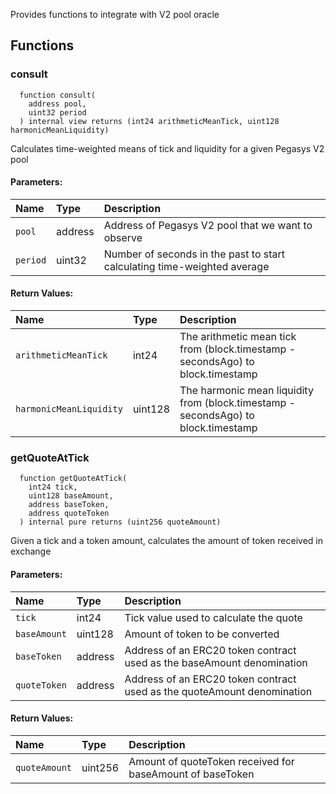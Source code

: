Provides functions to integrate with V2 pool oracle

## Functions

### consult

```solidity
  function consult(
    address pool,
    uint32 period
  ) internal view returns (int24 arithmeticMeanTick, uint128 harmonicMeanLiquidity)
```

Calculates time-weighted means of tick and liquidity for a given Pegasys V2 pool

#### Parameters:

| Name     | Type    | Description                                                              |
| :------- | :------ | :----------------------------------------------------------------------- |
| `pool`   | address | Address of Pegasys V2 pool that we want to observe                       |
| `period` | uint32  | Number of seconds in the past to start calculating time-weighted average |

#### Return Values:

| Name                      | Type    | Description                                                                        |
| :------------------------ | :------ | :--------------------------------------------------------------------------------- |
| `arithmeticMeanTick`      | int24   | The arithmetic mean tick from (block.timestamp - secondsAgo) to block.timestamp    |
| `harmonicMeanLiquidity`   | uint128 | The harmonic mean liquidity from (block.timestamp - secondsAgo) to block.timestamp |


### getQuoteAtTick

```solidity
  function getQuoteAtTick(
    int24 tick,
    uint128 baseAmount,
    address baseToken,
    address quoteToken
  ) internal pure returns (uint256 quoteAmount)
```

Given a tick and a token amount, calculates the amount of token received in exchange

#### Parameters:

| Name         | Type    | Description                                                             |
| :----------- | :------ | :---------------------------------------------------------------------- |
| `tick`       | int24   | Tick value used to calculate the quote                                  |
| `baseAmount` | uint128 | Amount of token to be converted                                         |
| `baseToken`  | address | Address of an ERC20 token contract used as the baseAmount denomination  |
| `quoteToken` | address | Address of an ERC20 token contract used as the quoteAmount denomination |

#### Return Values:

| Name          | Type    | Description                                               |
| :------------ | :------ | :-------------------------------------------------------- |
| `quoteAmount` | uint256 | Amount of quoteToken received for baseAmount of baseToken |
